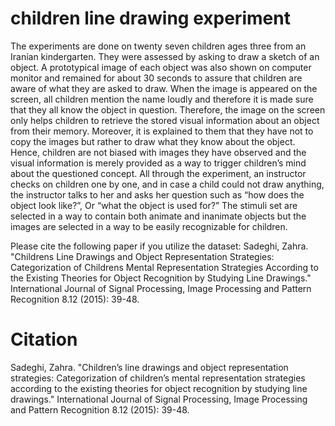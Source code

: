 # children line drawing experiment

The experiments are done on twenty seven children ages three from an Iranian
kindergarten. They were assessed by asking to draw a sketch of an object. A prototypical
image of each object was also shown on computer monitor and remained for about 30
seconds to assure that children are aware of what they are asked to draw. When the image
is appeared on the screen, all children mention the name loudly and therefore it is made
sure that they all know the object in question. Therefore, the image on the screen only
helps children to retrieve the stored visual information about an object from their
memory. Moreover, it is explained to them that they have not to copy the images but
rather to draw what they know about the object. Hence, children are not biased with
images they have observed and the visual information is merely provided as a way to
trigger children’s mind about the questioned concept. All through the experiment, an
instructor checks on children one by one, and in case a child could not draw anything, the
instructor talks to her and asks her question such as “how does the object look like?”, Or
“what the object is used for?” 
The stimuli set are selected in a way to contain both animate and inanimate objects but
the images are selected in a way to be easily recognizable for children.

Please cite the following paper if you utilize the dataset:
Sadeghi, Zahra. "Childrens Line Drawings and Object Representation Strategies: Categorization of Childrens Mental Representation Strategies According to the Existing Theories for Object Recognition by Studying Line Drawings." International Journal of Signal Processing, Image Processing and Pattern Recognition 8.12 (2015): 39-48.

# Citation
Sadeghi, Zahra. "Children’s line drawings and object representation strategies: Categorization of children’s mental representation strategies according to the existing theories for object recognition by studying line drawings." International Journal of Signal Processing, Image Processing and Pattern Recognition 8.12 (2015): 39-48.

